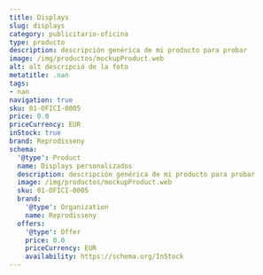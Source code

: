 ```yaml
---
title: Displays
slug: displays
category: publicitario-oficina
type: producto
description: descripción genérica de mi producto para probar
image: /img/productos/mockupProduct.web
alt: alt descripció de la foto
metatitle: .nan
tags:
- nan
navigation: true
sku: 01-OFICI-0005
price: 0.0
priceCurrency: EUR
inStock: true
brand: Reprodisseny
schema:
  '@type': Product
  name: Displays personalizados
  description: descripción genérica de mi producto para probar
  image: /img/productos/mockupProduct.web
  sku: 01-OFICI-0005
  brand:
    '@type': Organization
    name: Reprodisseny
  offers:
    '@type': Offer
    price: 0.0
    priceCurrency: EUR
    availability: https://schema.org/InStock
---
```

